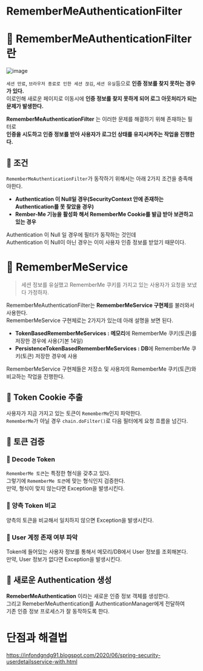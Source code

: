 RememberMeAuthenticationFilter
===============================

# 📘 RememberMeAuthenticationFilter란    

![image](https://user-images.githubusercontent.com/50267433/129193728-69784562-30b9-4ddf-baec-4378fae8b473.png)   

`세션 만료`, `브라우저 종료로 인한 세션 끊김`, `세션 유실`등으로 **인증 정보를 찾지 못하는 경우가 있다.**      
이로인해 새로운 페이지로 이동시에 **인증 정보를 찾지 못하게 되어 로그 아웃처리가 되는 문제가 발생한다.**       
  
**RememberMeAuthenticationFilter** 는 이러한 문제를 해결하기 위해 존재하는 필터로         
**인증을 시도하고 인증 정보를 받아 사용자가 로그인 상태를 유지시켜주는 작업을 진행한다.**                 

## 📖 조건 
`RememberMeAuthenticationFilter`가 동작하기 위해서는 아래 2가지 조건을 충족해야한다.   
  
* **Authentication 이 Null일 경우(SecurityContext 안에 존재하는 Authentication를 못 찾았을 경우)**           
* **Rember-Me 기능을 활성화 해서 RememberMe Cookie를 발급 받아 보관하고 있는 경우**       
   
Authentication 이 Null 일 경우에 필터가 동작하는 것인데       
Authentication 이 Null이 아닌 경우는 이미 사용자 인증 정보를 받았기 때문이다.        

# 📗 RememberMeService   
> 세션 정보를 유실했고 RememberMe 쿠키를 가지고 있는 사용자가 요청을 보냈다 가정하자.  

RememberMeAuthenticationFilter는 **RememberMeService 구현체**를 불러와서 사용한다.   
RememberMeService 구현체로는 2가지가 있는데 아래 설명을 보면 된다.    

* **TokenBasedRememberMeServices :** **메모리**에 RememberMe 쿠키(토큰)를 저장한 경우에 사용(기본 14일)     
* **PersistenceTokenBasedRememberMeServices :** **DB**에 RememberMe 쿠키(토큰) 저장한 경우에 사용     

RememberMeService 구현체들은 저장소 및 사용자의 RememberMe 쿠키(토큰)와 비교하는 작업을 진행한다.  

## 📖 Token Cookie 추출   
사용자가 지금 가지고 있는 토큰이 `RememberMe`인지 파악한다.      
`RememberMe`가 아닐 경우 `chain.doFilter()`로 다음 필터에게 요청 흐름을 넘긴다.       

## 📖 토큰 검증  
### 📄 Decode Token     
`RememberMe 토큰`는 특정한 형식을 갖추고 있다.     
그렇기에 `RememberMe 토큰`에 맞는 형식인지 검증한다.         
만약, 형식이 맞지 않는다면 Exception을 발생시킨다.      
 
### 📄 양측 Token 비교   
양측의 토큰을 비교해서 일치하지 않으면 Exception을 발생시킨다.  

### 📄 User 계정 존재 여부 파악   
Token에 들어있는 사용자 정보를 통해서 메모리/DB에서 User 정보를 조회해본다.     
만약, User 정보가 없다면 Exception을 발생시킨다.      

## 📕 새로운 Authentication 생성   
**RemeberMeAuthentication** 이라는 새로운 인증 정보 객체를 생성한다.          
그리고 RemeberMeAuthentication를 AuthenticationManager에게 전달하여      
기존 인증 정보 프로세스가 잘 동작하도록 한다.        

# 단점과 해결법  
https://infondgndg91.blogspot.com/2020/06/spring-security-userdetailsservice-with.html
















